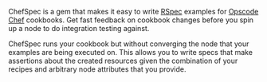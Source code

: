 ChefSpec is a gem that makes it easy to write [RSpec](http://rspec.info/)  examples for
[Opscode Chef](http://www.opscode.com/chef/) cookbooks. Get fast feedback on cookbook changes before you spin up a node
to do integration testing against.

ChefSpec runs your cookbook but without converging the node that your examples are being executed on. This allows you
to write specs that make assertions about the created resources given the combination of your recipes and arbitrary node
attributes that you provide.


